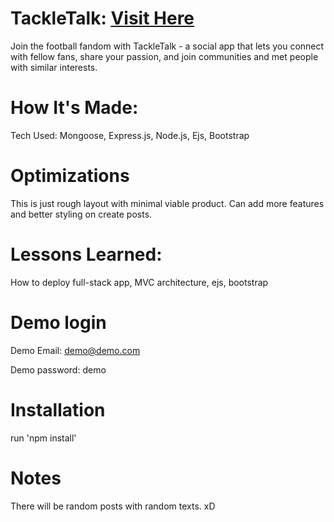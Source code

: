 # TackleTalk: [Visit Here](https://wanderer-store.vercel.app/)

Join the football fandom with TackleTalk - a social app that lets you connect with fellow fans, share your passion, and join communities and met people with similar interests.

# How It's Made:

Tech Used: Mongoose, Express.js, Node.js, Ejs, Bootstrap

# Optimizations

This is just rough layout with minimal viable product. Can add more features and better styling on create posts.

# Lessons Learned:

How to deploy full-stack app, MVC architecture, ejs, bootstrap

# Demo login

Demo Email: demo@demo.com

Demo password: demo

# Installation

run 'npm install'

# Notes

There will be random posts with random texts. xD
